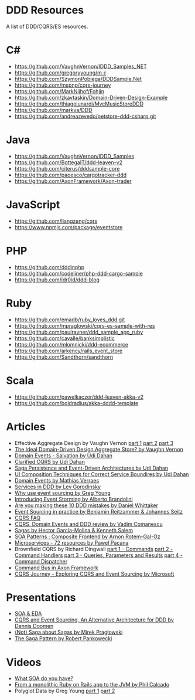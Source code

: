 DDD Resources
=============

A list of DDD/CQRS/ES resources.

C#
==

* https://github.com/VaughnVernon/IDDD_Samples_NET
* https://github.com/gregoryyoung/m-r
* https://github.com/SzymonPobiega/DDDSample.Net
* https://github.com/mspnp/cqrs-journey
* https://github.com/MarkNijhof/Fohjin
* https://github.com/zkavtaskin/Domain-Driven-Design-Example
* https://github.com/thiagolunardi/MvcMusicStoreDDD
* https://github.com/markva/DDD
* https://github.com/andreazevedo/petstore-ddd-csharp.git

Java
====

* https://github.com/VaughnVernon/IDDD_Samples
* https://github.com/BottegaIT/ddd-leaven-v2
* https://github.com/citerus/dddsample-core
* https://github.com/paoesco/cargotracker-ddd
* https://github.com/AxonFramework/Axon-trader

JavaScript
==========

* https://github.com/liangzeng/cqrs
* https://www.npmjs.com/package/eventstore

PHP
===

* https://github.com/dddinphp
* https://github.com/codeliner/php-ddd-cargo-sample
* https://github.com/idr0id/ddd-blog

Ruby
====

* https://github.com/emadb/ruby_loves_ddd.git
* https://github.com/mpraglowski/cqrs-es-sample-with-res
* https://github.com/paulrayner/ddd_sample_app_ruby
* https://github.com/cavalle/banksimplistic
* https://github.com/mlomnicki/ddd-ecommerce
* https://github.com/arkency/rails_event_store
* https://github.com/Sandthorn/sandthorn

Scala
=====

* https://github.com/pawelkaczor/ddd-leaven-akka-v2
* https://github.com/boldradius/akka-dddd-template

Articles
========

* Effective Aggregate Design by Vaughn Vernon
  [part 1](http://dddcommunity.org/wp-content/uploads/files/pdf_articles/Vernon_2011_1.pdf)
  [part 2](http://dddcommunity.org/wp-content/uploads/files/pdf_articles/Vernon_2011_2.pdf)
  [part 3](http://dddcommunity.org/wp-content/uploads/files/pdf_articles/Vernon_2011_3.pdf)
* [The Ideal Domain-Driven Design Aggregate Store? by Vaughn Vernon](https://vaughnvernon.co/?p=942)
* [Domain Events - Salvation by Udi Dahan](http://udidahan.com/2009/06/14/domain-events-salvation/)
* [Clarified CQRS by Udi Dahan](http://udidahan.com/2009/12/09/clarified-cqrs/)
* [Saga Persistence and Event-Driven Architectures by Udi Dahan](http://udidahan.com/2009/04/20/saga-persistence-and-event-driven-architectures/)
* [UI Composition Techniques for Correct Service Boundires by Udi Dahan](http://udidahan.com/2012/06/23/ui-composition-techniques-for-correct-service-boundaries/)
* [Domain Events by Mathias Verraes](http://verraes.net/2014/11/domain-events/)
* [Services in DDD by Lev Gorodinsky](http://gorodinski.com/blog/2012/04/14/services-in-domain-driven-design-ddd/)
* [Why use event sourcing by Greg Young](http://codebetter.com/gregyoung/2010/02/20/why-use-event-sourcing/)
* [Introducing Event Storming by Alberto Brandolini](http://ziobrando.blogspot.com/2013/11/introducing-event-storming.html)
* [Are you making these 10 DDD mistakes by Daniel Whittaker](http://danielwhittaker.me/2015/07/05/are-you-making-these-10-ddd-mistakes/)
* [Event Sourcing in practice by Benjamin Reitzammer & Johannes Seitz](http://ookami86.github.io/event-sourcing-in-practice/)
* [CQRS FAQ](http://cqrs.nu/Faq)
* [CQRS, Domain Events and DDD review by Vadim Comanescu](http://vadimcomanescu.net/2012/06/26/cqrs-domain-events-and-ddd-review/)
* [Sagas by Hector Garcia-Molina & Kenneth Salem](http://www.cs.cornell.edu/andru/cs711/2002fa/reading/sagas.pdf)
* [SOA Patterns : Composite Frontend by Arnon Rotem-Gal-Oz](http://arnon.me/2011/10/soa-patterns-composite-frontend/)
* [Microservices - 72 resources by Pawel Pacana](http://blog.arkency.com/2014/07/microservices-72-resources/)
* Brownfield CQRS by Richard Dingwall
  [part 1 - Commands](http://rdingwall.com/2010/06/15/brownfield-cqrs-part-1-commands/)
  [part 2 - Command Handlers](http://rdingwall.com/2010/06/16/brownfield-cqrs-part-2-command-handlers/)
  [part 3 - Queries, Parameters and Results](http://rdingwall.com/2010/06/16/brownfield-cqrs-part-3-queries-parameters-and-results/)
  [part 4 - Command Dispatcher](http://rdingwall.com/2010/06/17/brownfield-cqrs-part-4-command-dispatcher/)
* [Command Bus in Axon Framework](http://www.axonframework.org/docs/2.0/command-handling.html)
* [CQRS Journey - Exploring CQRS and Event Sourcing by Microsoft](https://msdn.microsoft.com/en-us/library/jj554200.aspx)

Presentations
============

* [SOA & EDA](http://www.slideshare.net/jeppec/soa-eda-follow-up)
* [CQRS and Event Sourcing, An Alternative Architecture for DDD by Dennis Doomen](http://www.slideshare.net/dennisdoomen/cqrs-and-event-sourcing-an-alternative-architecture-for-ddd)
* [(Not) Saga about Sagas by Mirek Pragłowski](http://praglowski.com/presentations/notsagaaboutsagas)
* [The Saga Pattern by Robert Pankowecki](https://blog.arkency.com/course/saga/)

Videos
======

* [What SOA do you have?](https://vimeo.com/64505378)
* [From a monolithic Ruby on Rails app to the JVM by Phil Calcado](http://www.slideshare.net/pcalcado/from-a-monolithic-ruby-on-rails-app-to-the-jvm)
* Polyglot Data by Greg Young
  [part 1](https://www.youtube.com/watch?v=NEOACvWk_Xg)
  [part 2](https://www.youtube.com/watch?v=sRgJZjc9el0)
